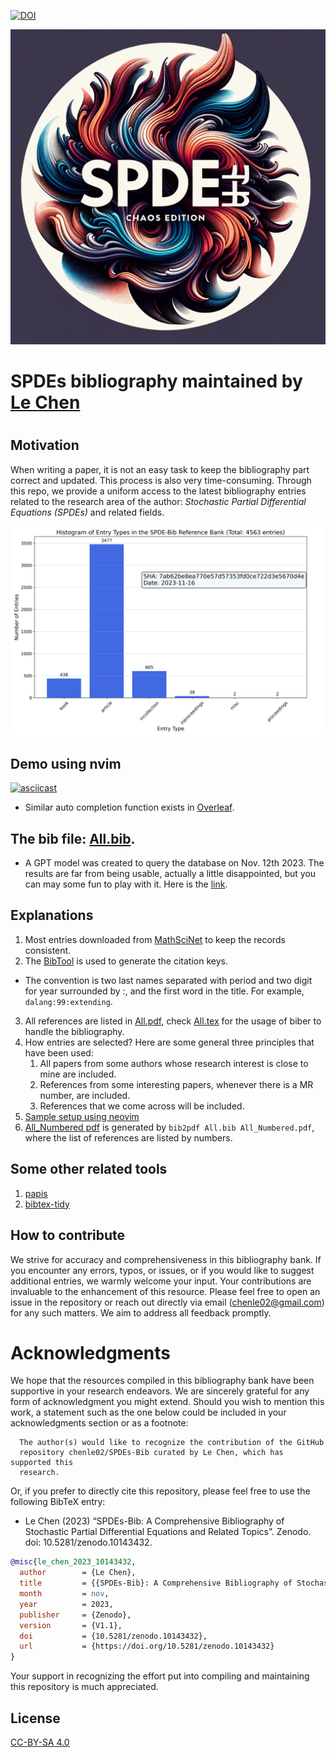 [![DOI](https://zenodo.org/badge/516400216.svg)](https://zenodo.org/doi/10.5281/zenodo.10143431)

![Logo](./SPDE-Logo.png)

# SPDEs bibliography maintained by [Le Chen](http://webhome.auburn.edu/~lzc0090/)
#

## Motivation

When writing a paper, it is not an easy task to keep the bibliography part
correct and updated. This process is also very time-consuming. Through this
repo, we provide a uniform access to the latest bibliography entries related to
the research area of the author: _Stochastic Partial Differential Equations
(SPDEs)_ and related fields.

![Statistics](./Statistics.png)

## Demo using nvim

[![asciicast](https://asciinema.org/a/596819.svg)](https://asciinema.org/a/596819)

* Similar auto completion function exists in [Overleaf](https://www.overleaf.com/).

## The bib file: [All.bib](All.bib).

* A GPT model was created to query the database on Nov. 12th 2023. The results are far from being usable, actually a little disappointed, but you can may some fun to play with it. Here is the [link](https://chat.openai.com/g/g-7ILEucNag-spdes-bib).

## Explanations
1. Most entries downloaded from [MathSciNet](https://mathscinet.ams.org/mathscinet) to keep the
   records consistent.
2. The [BibTool](https://ctan.org/pkg/bibtool?lang=en) is used to generate the citation keys.
  * The convention is two last names separated with period and two digit for year surrounded by :,
      and the first word in the title. For example, `dalang:99:extending`.
3. All references are listed in [All.pdf](All.pdf), check [All.tex](All.tex) for the usage of biber
   to handle the bibliography.
4. How entries are selected? Here are some general three principles that have been used:
    1. All papers from some authors whose research interest is close to mine are included.
    2. References from some interesting papers, whenever there is a MR number, are included.
    3. References that we come across will be included.
5. [Sample setup using neovim](Sample_setup_using_neovim.md)
6. [All_Numbered pdf](All_Numbered.pdf) is generated by `bib2pdf All.bib All_Numbered.pdf`, where the list of references are listed by numbers.

## Some other related tools
1. [papis](https://github.com/papis/papis)
2. [bibtex-tidy](https://github.com/FlamingTempura/bibtex-tidy)

## How to contribute

We strive for accuracy and comprehensiveness in this bibliography bank. If you
encounter any errors, typos, or issues, or if you would like to suggest
additional entries, we warmly welcome your input. Your contributions are
invaluable to the enhancement of this resource. Please feel free to open an
issue in the repository or reach out directly via email (chenle02@gmail.com) for
any such matters. We aim to address all feedback promptly.

# Acknowledgments

We hope that the resources compiled in this bibliography bank have been
supportive in your research endeavors. We are sincerely grateful for any form of
acknowledgment you might extend. Should you wish to mention this work, a
statement such as the one below could be included in your acknowledgments
section or as a footnote:

```
  The author(s) would like to recognize the contribution of the GitHub
  repository chenle02/SPDEs-Bib curated by Le Chen, which has supported this
  research.
```

Or, if you prefer to directly cite this repository, please feel free to use the
following BibTeX entry:
  * Le Chen (2023) “SPDEs-Bib: A Comprehensive Bibliography of Stochastic Partial Differential Equations and Related Topics”. Zenodo. doi: 10.5281/zenodo.10143432.

```bibtex
@misc{le_chen_2023_10143432,
  author        = {Le Chen},
  title         = {{SPDEs-Bib}: A Comprehensive Bibliography of Stochastic Partial Differential Equations and Related Topics},
  month         = nov,
  year          = 2023,
  publisher     = {Zenodo},
  version       = {V1.1},
  doi           = {10.5281/zenodo.10143432},
  url           = {https://doi.org/10.5281/zenodo.10143432}
}
```

Your support in recognizing the effort put into compiling and maintaining this
repository is much appreciated.

## License

[CC-BY-SA 4.0](LICENSE.txt)
